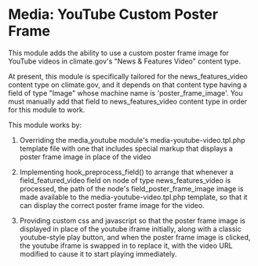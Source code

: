 Media: YouTube Custom Poster Frame
==================================

This module adds the ability to use a custom poster frame image for
YouTube videos in climate.gov's "News & Features Video" content type.

At present, this module is specifically tailored for the
news_features_video content type on climate.gov, and it depends on
that content type having a field of type "Image" whose machine name is
'poster_frame_image'.  You must manually add that field to
news_features_video content type in order for this module to work.

This module works by:

1. Overriding the media_youtube module's media-youtube-video.tpl.php
   template file with one that includes special markup that displays
   a poster frame image in place of the video

1. Implementing hook_preprocess_field() to arrange that whenever
   a field_featured_video field on node of type news_features_video
   is processed, the path of the node's field_poster_frame_image
   image is made available to the media-youtube-video.tpl.php template,
   so that it can display the correct poster frame image for the video.
   
1. Providing custom css and javascript so that the poster frame image
   is displayed in place of the youtube iframe initially, along with
   a classic youtube-style play button, and when the poster frame
   image is clicked, the youtube iframe is swapped in to replace it,
   with the video URL modified to cause it to start playing immediately.
